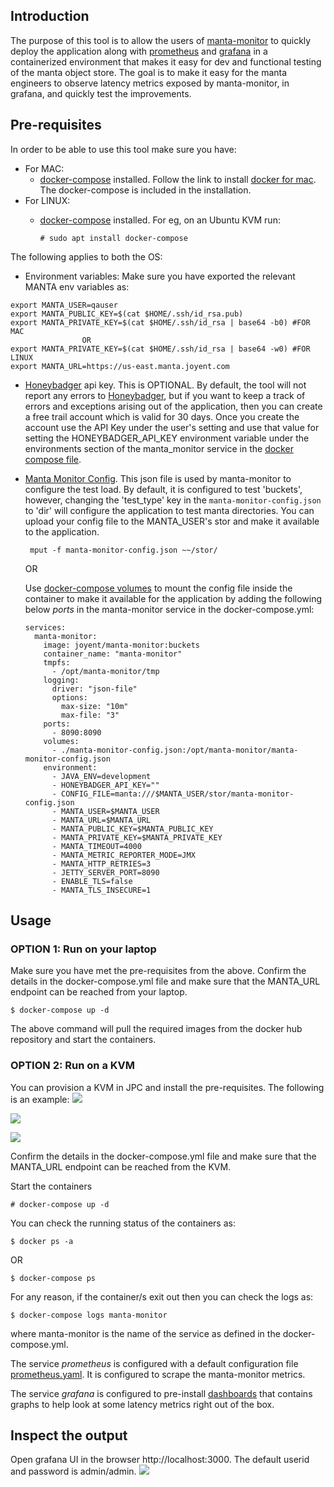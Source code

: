 ## Introduction

The purpose of this tool is to allow the users of [manta-monitor](https://github.com/joyent/manta-monitor)
to quickly deploy the application along with [prometheus](https://prometheus.io/docs/introduction/overview/)
and [grafana](https://grafana.com/docs/guides/getting_started/) in a containerized environment
that makes it easy for dev and functional testing of the manta object store.
The goal is to make it easy for the manta engineers to observe latency metrics
exposed by manta-monitor, in grafana, and quickly test the improvements.

## Pre-requisites
In order to be able to use this tool make sure you have:
* For MAC:
    * [docker-compose](https://docs.docker.com/compose/install/) installed. Follow the link to install [docker for mac](https://docs.docker.com/docker-for-mac/install/).
      The docker-compose is included in the installation.
* For LINUX:
    * [docker-compose](https://docs.docker.com/compose/install/) installed. 
      For eg, on an Ubuntu KVM run:
      
      ``` # sudo apt install docker-compose ```
      
The following applies to both the OS:
* Environment variables: Make sure you have exported the relevant MANTA env variables as:

``` 
export MANTA_USER=qauser
export MANTA_PUBLIC_KEY=$(cat $HOME/.ssh/id_rsa.pub)
export MANTA_PRIVATE_KEY=$(cat $HOME/.ssh/id_rsa | base64 -b0) #FOR MAC
                OR
export MANTA_PRIVATE_KEY=$(cat $HOME/.ssh/id_rsa | base64 -w0) #FOR LINUX
export MANTA_URL=https://us-east.manta.joyent.com

```
* [Honeybadger](https://github.com/joyent/manta-monitor/blob/master/doc/manta-monitor-deployment.md#honeybadger) api key.
  This is OPTIONAL. By default, the tool will not report any errors to [Honeybadger](https://www.honeybadger.io/), but
  if you want to keep a track of errors and exceptions arising out of the application, then you can create a free trail
  account which is valid for 30 days. Once you create the account use the API Key under the user's setting and
  use that value for setting the HONEYBADGER_API_KEY environment variable under the environments section of the
  manta_monitor service in the [docker compose file](docker-compose.yml).
  
* [Manta Monitor Config](./manta-monitor-config.json). This json file is used by manta-monitor to configure the test load.
  By default, it is configured to test 'buckets', however, changing the 'test_type' key in the ```manta-monitor-config.json```
  to 'dir' will configure the application to test manta directories. You can upload your config file to the MANTA_USER's 
  stor and make it available to the application.
  
   ```
    mput -f manta-monitor-config.json ~~/stor/
    ```
  OR
  
  Use [docker-compose volumes](https://docs.docker.com/compose/compose-file/compose-file-v2/#volume-configuration-reference)
  to mount the config file inside the container to make it available for the application by adding the following below *ports*
  in the manta-monitor service in the docker-compose.yml:
  ```
  services:
    manta-monitor:
      image: joyent/manta-monitor:buckets
      container_name: "manta-monitor"
      tmpfs:
        - /opt/manta-monitor/tmp
      logging:
        driver: "json-file"
        options:
          max-size: "10m"
          max-file: "3"
      ports:
        - 8090:8090
      volumes:
        - ./manta-monitor-config.json:/opt/manta-monitor/manta-monitor-config.json
      environment:
        - JAVA_ENV=development
        - HONEYBADGER_API_KEY=""
        - CONFIG_FILE=manta:///$MANTA_USER/stor/manta-monitor-config.json
        - MANTA_USER=$MANTA_USER
        - MANTA_URL=$MANTA_URL
        - MANTA_PUBLIC_KEY=$MANTA_PUBLIC_KEY
        - MANTA_PRIVATE_KEY=$MANTA_PRIVATE_KEY
        - MANTA_TIMEOUT=4000
        - MANTA_METRIC_REPORTER_MODE=JMX
        - MANTA_HTTP_RETRIES=3
        - JETTY_SERVER_PORT=8090
        - ENABLE_TLS=false
        - MANTA_TLS_INSECURE=1
  ```
  
## Usage

### OPTION 1: Run on your laptop

Make sure you have met the pre-requisites from the above. Confirm the details in the docker-compose.yml file and make 
sure that the MANTA_URL endpoint can be reached from your laptop.

```
$ docker-compose up -d
```
The above command will pull the required images from the docker hub repository and start the containers.

### OPTION 2: Run on a KVM

You can provision a KVM in JPC and install the pre-requisites. The following is an example:
![](images/manta-monitor-kvm.png?raw=true)

![](images/manta-monitor-kvm-tags.png?raw=true)

![](images/manta-monitor-kvm-firewall.png)

Confirm the details in the docker-compose.yml file and make sure that the MANTA_URL endpoint can be reached from the KVM.

Start the containers

```
# docker-compose up -d
```
You can check the running status of the containers as:

```
$ docker ps -a
```
OR 

```
$ docker-compose ps
```

For any reason, if the container/s exit out then you can check the logs as:

```
$ docker-compose logs manta-monitor
``` 
where manta-monitor is the name of the service as defined in the docker-compose.yml.

The service *prometheus* is configured with a default configuration file [prometheus.yaml](prometheus/prometheus.yaml).
It is configured to scrape the manta-monitor metrics.

The service *grafana* is configured to pre-install [dashboards](grafana/dashboards) that contains graphs to help look at 
some latency metrics right out of the box.


## Inspect the output
Open grafana UI in the browser http://localhost:3000.
The default userid and password is admin/admin.
![](images/Manta-Monitor-Grafana.png?raw=true)
